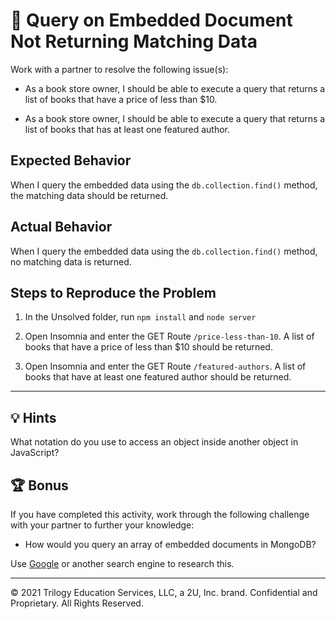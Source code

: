 # 🐛 Query on Embedded Document Not Returning Matching Data

Work with a partner to resolve the following issue(s):

* As a book store owner, I should be able to execute a query that returns a list of books that have a price of less than $10.

* As a book store owner, I should be able to execute a query that returns a list of books that has at least one featured author.

## Expected Behavior

When I query the embedded data using the `db.collection.find()` method, the matching data should be returned. 

## Actual Behavior

When I query the embedded data using the `db.collection.find()` method, no matching data is returned.

## Steps to Reproduce the Problem

1. In the Unsolved folder, run `npm install` and `node server`

2. Open Insomnia and enter the GET Route `/price-less-than-10`. A list of books that have a price of less than $10 should be returned.

3. Open Insomnia and enter the GET Route `/featured-authors`. A list of books that have at least one featured author should be returned.

---

## 💡 Hints

What notation do you use to access an object inside another object in JavaScript?

## 🏆 Bonus

If you have completed this activity, work through the following challenge with your partner to further your knowledge:

* How would you query an array of embedded documents in MongoDB? 

Use [Google](https://www.google.com) or another search engine to research this.

---
© 2021 Trilogy Education Services, LLC, a 2U, Inc. brand. Confidential and Proprietary. All Rights Reserved.
